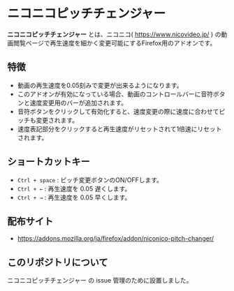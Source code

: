 # ニコニコピッチチェンジャー
**ニコニコピッチチェンジャー** とは、ニコニコ( https://www.nicovideo.jp/ )
の動画閲覧ページで再生速度を細かく変更可能にするFirefox用のアドオンです。

## 特徴

* 動画の再生速度を0.05刻みで変更が出来るようになります。  
* このアドオンが有効になっている場合、動画のコントロールバーに音符ボタンと速度変更用のバーが追加されます。  
* 音符ボタンをクリックして有効化すると、速度変更の際に速度に合わせてピッチも変更されます。  
* 速度表記部分をクリックすると再生速度がリセットされて1倍速にリセットされます。

## ショートカットキー
* `Ctrl + space` : ピッチ変更ボタンのON/OFFします。
* `Ctrl + ←` : 再生速度を 0.05 遅くします。
* `Ctrl + →` : 再生速度を 0.05 早くします。

## 配布サイト
* https://addons.mozilla.org/ja/firefox/addon/niconico-pitch-changer/

## このリポジトリについて
ニコニコピッチチェンジャー の issue 管理のために設置しました。
